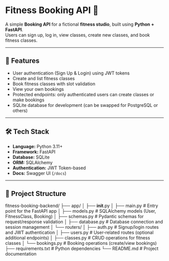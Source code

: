 # Fitness Booking API 🚀

A simple **Booking API** for a fictional **fitness studio**, built using **Python + FastAPI**.  
Users can sign up, log in, view classes, create new classes, and book fitness classes.

---

## 📌 Features

- User authentication (Sign Up & Login) using JWT tokens
- Create and list fitness classes
- Book fitness classes with slot validation
- View your own bookings
- Protected endpoints: only authenticated users can create classes or make bookings
- SQLite database for development (can be swapped for PostgreSQL or others)

---

## 🛠 Tech Stack

- **Language:** Python 3.11+
- **Framework:** FastAPI
- **Database:** SQLite
- **ORM:** SQLAlchemy
- **Authentication:** JWT Token-based
- **Docs:** Swagger UI (`/docs`)  

---

## 📁 Project Structure
fitness-booking-backend/
├── app/
│   ├── __init__.py
│   ├── main.py                  # Entry point for the FastAPI app
│   ├── models.py                # SQLAlchemy models (User, FitnessClass, Booking)
│   ├── schemas.py               # Pydantic schemas for request/response validation
│   ├── database.py              # Database connection and session management
│   └── routers/
│       ├── auth.py              # Signup/login routes and JWT authentication
│       ├── users.py             # User-related routes (optional additional endpoints)
│       ├── classes.py           # CRUD operations for fitness classes
│       └── bookings.py          # Booking operations (create/view bookings)
├── requirements.txt             # Python dependencies
└── README.md                     # Project documentation


